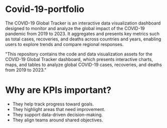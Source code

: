 # Covid-19-portfolio
The COVID-19 Global Tracker is an interactive data visualization dashboard designed to monitor and analyze the global impact of the COVID-19 pandemic from 2019 to 2023. It aggregates and presents key metrics such as total cases, recoveries, and deaths across countries and years, enabling users to explore trends and compare regional responses.


"This repository contains the code and data visualization assets for the COVID-19 Global Tracker dashboard, which presents interactive charts, maps, and tables to analyze global COVID-19 cases, recoveries, and deaths from 2019 to 2023."

# Why are KPIs important?
- They help track progress toward goals.
- They highlight areas that need improvement.
- They support data-driven decision-making.
- They align teams around shared objectives.


